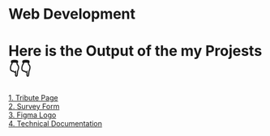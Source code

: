 # Web Development
<h1>Here is the Output of the my Projests👇👇</h1>
<a href="https://apoorv-rathore.github.io/Web-Development/tribute-page/index.html">1. Tribute Page</a>
<br/>
<a href="https://apoorv-rathore.github.io/Web-Development/survey form/index.html">2. Survey Form</a>
<br/>
<a href="https://apoorv-rathore.github.io/Web-Development/figma logo/index.html">3. Figma Logo</a>
<br/>
<a href="https://apoorv-rathore.github.io/Web-Development/navigation page/index.html">4. Technical Documentation</a>
